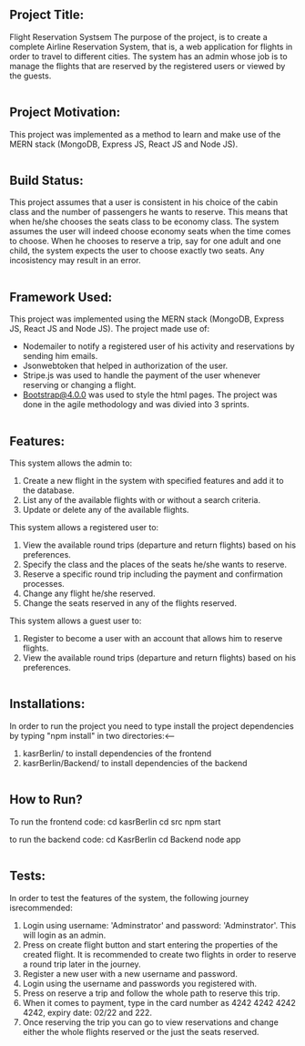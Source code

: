 Project Title:
--------------

Flight Reservation Systsem
The purpose of the project, is to create a complete Airline Reservation System, that is, a web application
for flights in order to travel to different cities. The system has an admin whose job is to manage the
flights that are reserved by the registered users or viewed by the guests.
```
```
Project Motivation:
---------------
This project was implemented as a method to learn and make use of the MERN stack (MongoDB,
Express JS, React JS and Node JS). 
```
```
Build Status:
---------------
This project assumes that a user is consistent in his choice of the cabin class and the number of passengers
he wants to reserve. This means that when he/she chooses the seats class to be economy class. The system assumes
the user will indeed choose economy seats when the time comes to choose. When he chooses to reserve a trip, say
for one adult and one child, the system expects the user to choose exactly two seats. Any incosistency may result
in an error.
```
```
Framework Used:
--------------
This project was implemented using the MERN stack (MongoDB,
Express JS, React JS and Node JS). The project made use of:
- Nodemailer to notify a registered user of his activity and reservations by sending him emails. 
- Jsonwebtoken that helped in authorization of the user.
- Stripe.js was used to handle the payment of the user whenever reserving or changing a flight.
- Bootstrap@4.0.0 was used to style the html pages.
The project was done in the agile methodology and was divied into 3 sprints.
```
```
Features:
--------------
This system allows the admin to:
1. Create a new flight in the system with specified features and add it to the database. 
2. List any of the available flights with or without a search criteria. 
3. Update or delete any of the available flights.  

This system allows a registered user to:
1. View the available round trips (departure and return flights) based on his preferences.
2. Specify the class and the places of the seats he/she wants to reserve.
3. Reserve a specific round trip including the payment and confirmation processes.  
4. Change any flight he/she reserved.
5. Change the seats reserved in any of the flights reserved.  

This system allows a guest user to:
1. Register to become a user with an account that allows him to reserve flights.
2. View the available round trips (departure and return flights) based on his preferences.
```
```
Installations:
--------------
In order to run the project you need to type install the project dependencies by typing "npm install" in two directories:<--  
1. kasrBerlin/
to install dependencies of the frontend
2. kasrBerlin/Backend/
to install dependencies of the backend
```
```
How to Run?
---------------
To run the frontend code:
cd kasrBerlin 
cd src
npm start

to run the backend code:
cd KasrBerlin
cd Backend
node app
```
```
Tests:
---------------
In order to test the features of the system, the following journey isrecommended:
1. Login using username: 'Adminstrator' and password: 'Adminstrator'. This will login as an admin.
2. Press on create flight button and start entering the properties of the created flight. It is recommended to create two flights in order to reserve a round trip later in the journey.
3. Register a new user with a new username and password.
4. Login using the username and passwords you registered with.
5. Press on reserve a trip and follow the whole path to reserve this trip. 
6. When it comes to payment, type in the card number as 4242 4242 4242 4242, expiry date: 02/22 and 222.
7. Once reserving the trip you can go to view reservations and change either the whole flights reserved or the just the seats reserved.
```
